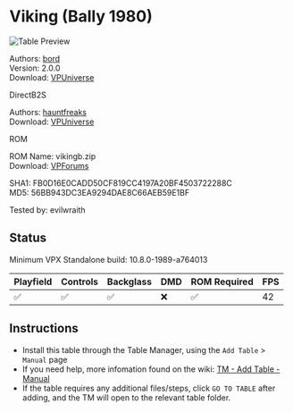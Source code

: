 # Viking (Bally 1980)

![Table Preview](../../images/vpx-viking.jpg)

Authors: [bord](https://vpuniverse.com/profile/9265-bord/)  
Version: 2.0.0  
Download: [VPUniverse](https://vpuniverse.com/files/file/12163-viking-bally-1980/)

DirectB2S

Authors: [hauntfreaks](https://vpuniverse.com/profile/5216-hauntfreaks/)  
Download: [VPUniverse](https://vpuniverse.com/files/file/15810-viking-bally-1980-b2s/)

ROM

ROM Name: vikingb.zip  
Download: [VPForums](https://www.vpforums.org/index.php?app=downloads&showfile=675)  

SHA1: FB0D16E0CADD50CF819CC4197A20BF4503722288C  
MD5:  56BB943DC3EA9294DAE8C66AEB59E1BF 

Tested by: evilwraith

## Status 

Minimum VPX Standalone build: 10.8.0-1989-a764013

| Playfield | Controls | Backglass | DMD | ROM Required | FPS | 
|-----------|----------|-----------|-----|--------------|-----|
| :white_check_mark: | :white_check_mark: | :white_check_mark: | :x: | :white_check_mark: | 42 |

## Instructions

- Install this table through the Table Manager, using the `Add Table` > `Manual` page
- If you need help, more infomation found on the wiki: [TM - Add Table - Manual](https://github.com/LegendsUnchained/vpx-standalone-alp4k/wiki/%5B04%5D-%F0%9F%A7%A1-TM-%E2%80%90-Other-Features#add-table---manual)
- If the table requires any additional files/steps, click `GO TO TABLE` after adding, and the TM will open to the relevant table folder.

